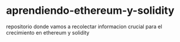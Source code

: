 # aprendiendo-ethereum-y-solidity
repositorio donde vamos a recolectar informacion crucial para el crecimiento en ethereum y solidity
